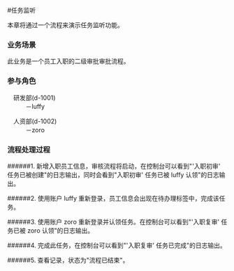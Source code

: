 #任务监听

本章将通过一个流程来演示任务监听功能。

### 业务场景

此业务是一个员工入职的二级审批审批流程。

### 参与角色

&emsp;研发部(d-1001)<br/>
&emsp;&emsp;&emsp;－luffy<br/>

&emsp;人资部(d-1002)<br/>
&emsp;&emsp;&emsp;－zoro

### 流程处理过程

######1. 新增入职员工信息，审核流程将启动，在控制台可以看到"'入职初审' 任务已被创建"的日志输出，同时会看到"入职初审' 任务已被 luffy 认领"的日志输出。

######2. 使用账户 luffy 重新登录，员工信息会出现在待办理标签中，完成该任务。

######3. 使用账户 zoro 重新登录并认领任务。在控制台可以看到"'入职复审' 任务已被 zoro 认领"的日志输出。

######4. 完成此任务，在控制台可以看到"'入职复审' 任务已完成"的日志输出。

######5. 查看记录，状态为"流程已结束"。